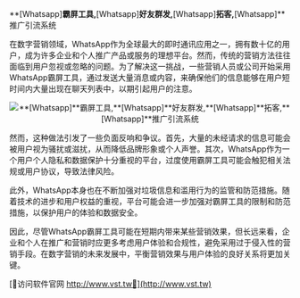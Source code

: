**[Whatsapp]**霸屏工具,**[Whatsapp]**好友群发,**[Whatsapp]**拓客,**[Whatsapp]**推广引流系统

在数字营销领域，WhatsApp作为全球最大的即时通讯应用之一，拥有数十亿的用户，成为许多企业和个人推广产品或服务的理想平台。然而，传统的营销方法往往面临到用户忽视或忽略的问题。为了解决这一挑战，一些营销人员或公司开始采用WhatsApp霸屏工具，通过发送大量消息或内容，来确保他们的信息能够在用户短时间内大量出现在聊天列表中，以期引起用户的注意。

 <center><img src="https://vst.tw/MP4/tuiguang/png/7.png" alt="**[Whatsapp]**霸屏工具,**[Whatsapp]**好友群发,**[Whatsapp]**拓客,**[Whatsapp]**推广引流系统"></center>

然而，这种做法引发了一些负面反响和争议。首先，大量的未经请求的信息可能会被用户视为骚扰或滋扰，从而降低品牌形象或个人声誉。其次，WhatsApp作为一个用户个人隐私和数据保护十分重视的平台，过度使用霸屏工具可能会触犯相关法规或用户协议，导致法律风险。

此外，WhatsApp本身也在不断加强对垃圾信息和滥用行为的监管和防范措施。随着技术的进步和用户权益的重视，平台可能会进一步加强对霸屏工具的限制和防范措施，以保护用户的体验和数据安全。

因此，尽管WhatsApp霸屏工具可能在短期内带来某些营销效果，但长远来看，企业和个人在推广和营销时应更多考虑用户体验和合规性，避免采用过于侵入性的营销手段。在数字营销的未来发展中，平衡营销效果与用户体验的良好关系将更加关键。


[👻访问软件官网 http://www.vst.tw👻](http://www.vst.tw)
